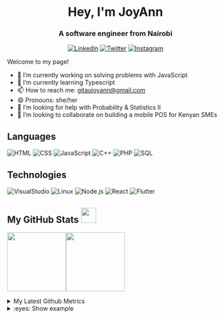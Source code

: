 <!-- name -->
<h1 align="center">Hey, I'm JoyAnn</h1>
<h3 align="center">A software engineer from Nairobi</h3>
<!-- social media links -->
<p align="center">
  <a href="https://www.linkedin.com/in/joyann-gitau"><img src="https://img.shields.io/badge/LinkedIn--_.svg?style=social&logo=linkedin" alt="LinkedIn"></a>
  <a href="https://www.twitter.com/in/joyanngitau"><img src="https://img.shields.io/badge/Twitter--_.svg?style=social&logo=twitter" alt="Twitter"></a>
  <a href="https://www.instagram.com/in/joyann.gitau"><img src="https://img.shields.io/badge/Instagram--_.svg?style=social&logo=instagram" alt="Instagram"></a>
</p>

<p>Welcome to my page!</p>

- 🔭 I’m currently working on solving problems with JavaScript
- 🌱 I’m currently learning Typescript
- 📫 How to reach me: gitaujoyann@gmail.com
- 😄 Pronouns: she/her
- 🤔 I’m looking for help with Probability & Statistics II
- 👯 I’m looking to collaborate on building a mobile POS for Kenyan SMEs


## Languages

![HTML](https://img.shields.io/badge/-HTML5-000?&logo=HTML5)
![CSS](https://img.shields.io/badge/-CSS3-000?&logo=CSS3)
![JavaScript](https://img.shields.io/badge/-JavaScript-000?&logo=JavaScript)
![C++](https://img.shields.io/badge/-C++-000?&logo=c%2b%2b&logoColor=00599C)
![PHP](https://img.shields.io/badge/-PHP-000?&logo=PHP)
![SQL](https://img.shields.io/badge/-SQL-000?&logo=MySQL)

## Technologies

![VisualStudio](https://img.shields.io/badge/-VisualStudio-000?&logo=VisualStudio)
![Linux](https://img.shields.io/badge/-Linux-000?&logo=Linux)
![Node.js](https://img.shields.io/badge/-Node.js-000?&logo=node.js)
![React](https://img.shields.io/badge/-React-000?&logo=React)
![Flutter](https://img.shields.io/badge/-Flutter-000?&logo=Flutter)

##  My GitHub Stats <img src = "https://i.pinimg.com/originals/65/c4/f4/65c4f452571be1261e9c623f7da488ac.gif" width = 35px>

<a href="#"><img height="137px" src="https://github-readme-stats.vercel.app/api?username=joyanngitau&hide_title=true&hide_border=true&show_icons=true&include_all_commits=true&count_private=true&line_height=21&text_color=000&icon_color=000&bg_color=0,ea6161,ffc64d,fffc4d,52fa5a&theme=graywhite" /><!-- wi*quL3fcV --><img height="137px" src="https://github-readme-stats.vercel.app/api/top-langs/?username=joyanngitau&hide=html&hide_title=true&hide_border=true&layout=compact&langs_count=6&exclude_repo=comp426,Redventures-Movie-Quotes&text_color=000&icon_color=fff&bg_color=0,52fa5a,4dfcff,c64dff&theme=graywhite" /></a>

<details>
<summary>My Latest Github Metrics</summary>

![Metrics](https://metrics.lecoq.io/joyanngitau?template=classic&base.header=0&gists=1&lines=1&config.timezone=Kenya%2FNairobi)

</details>

<details>
<summary>:eyes: Show example</summary>

![Anurag's GitHub stats](https://github-readme-stats.vercel.app/api?username=anuraghazra&show_icons=true&theme=transparent)

</details>